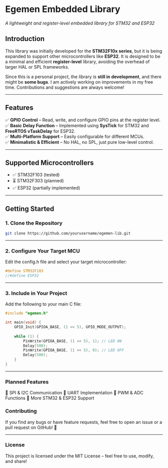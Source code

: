 # Egemen Embedded Library  
*A lightweight and register-level embedded library for STM32 and ESP32*  

## Introduction  
This library was initially developed for the **STM32F10x series**, but it is being expanded to support other microcontrollers like **ESP32**. It is designed to be a minimal and efficient **register-level** library, avoiding the overhead of larger HAL or SPL frameworks.  

Since this is a personal project, the library is **still in development**, and there might be **some bugs**. I am actively working on improvements in my free time. Contributions and suggestions are always welcome!  

---

## Features  
✅ **GPIO Control** – Read, write, and configure GPIO pins at the register level.  
✅ **Basic Delay Function** – Implemented using **SysTick** for STM32 and **FreeRTOS vTaskDelay** for ESP32.  
✅ **Multi-Platform Support** – Easily configurable for different MCUs.  
✅ **Minimalistic & Efficient** – No HAL, no SPL, just pure low-level control.  

---

## Supported Microcontrollers  
- ✅ STM32F103 (tested)  
- ⏳ STM32F303 (planned)  
- ✅ ESP32 (partially implemented)  

---

## Getting Started  

### 1. Clone the Repository  
```sh
git clone https://github.com/yourusername/egemen-lib.git
```
---

### 2. Configure Your Target MCU
Edit the config.h file and select your target microcontroller:

```c
#define STM32F103
//#define ESP32
```
---

### 3. Include in Your Project

Add the following to your main C file:

```c
#include "egemen.h"

int main(void) {
    GPIO_Init(GPIOA_BASE, (1 << 5), GPIO_MODE_OUTPUT);
    
    while (1) {
        PinWrite(GPIOA_BASE, (1 << 5), 1); // LED ON
        Delay(500);
        PinWrite(GPIOA_BASE, (1 << 5), 0); // LED OFF
        Delay(500);
    }
}
```

---

### Planned Features
🔹 SPI & I2C Communication
🔹 UART Implementation
🔹 PWM & ADC Functions
🔹 More STM32 & ESP32 Support

### Contributing

If you find any bugs or have feature requests, feel free to open an issue or a pull request on GitHub! 🚀

---

### License

This project is licensed under the MIT License – feel free to use, modify, and share!
